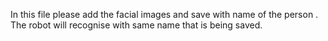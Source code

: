 In this file please add the facial images and save with name of the person . The robot will recognise with same name that is being saved.

